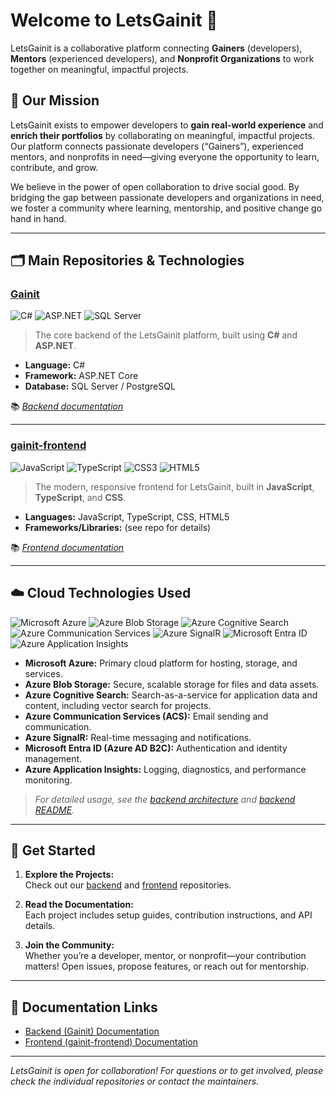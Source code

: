 # Welcome to LetsGainit 👋

LetsGainit is a collaborative platform connecting **Gainers** (developers), **Mentors** (experienced developers), and **Nonprofit Organizations** to work together on meaningful, impactful projects.

## 🚀 Our Mission

LetsGainit exists to empower developers to **gain real-world experience** and **enrich their portfolios** by collaborating on meaningful, impactful projects. Our platform connects passionate developers (“Gainers”), experienced mentors, and nonprofits in need—giving everyone the opportunity to learn, contribute, and grow.

We believe in the power of open collaboration to drive social good. By bridging the gap between passionate developers and organizations in need, we foster a community where learning, mentorship, and positive change go hand in hand.

---

## 🗂️ Main Repositories & Technologies

### [Gainit](https://github.com/LetsGainit/Gainit)  
![C#](https://img.shields.io/badge/C%23-239120?style=flat-square&logo=c-sharp&logoColor=white)
![ASP.NET](https://img.shields.io/badge/ASP.NET-512BD4?style=flat-square&logo=dotnet&logoColor=white)
![SQL Server](https://img.shields.io/badge/SQL%20Server-CC2927?style=flat-square&logo=microsoftsqlserver&logoColor=white)

> The core backend of the LetsGainit platform, built using **C#** and **ASP.NET**.

- **Language:** C#
- **Framework:** ASP.NET Core
- **Database:** SQL Server / PostgreSQL

📚 _[Backend documentation](https://github.com/LetsGainit/Gainit#readme)_

---

### [gainit-frontend](https://github.com/LetsGainit/gainit-frontend)  
![JavaScript](https://img.shields.io/badge/JavaScript-F7DF1E?style=flat-square&logo=javascript&logoColor=black)
![TypeScript](https://img.shields.io/badge/TypeScript-3178C6?style=flat-square&logo=typescript&logoColor=white)
![CSS3](https://img.shields.io/badge/CSS3-1572B6?style=flat-square&logo=css3&logoColor=white)
![HTML5](https://img.shields.io/badge/HTML5-E34F26?style=flat-square&logo=html5&logoColor=white)

> The modern, responsive frontend for LetsGainit, built in **JavaScript**, **TypeScript**, and **CSS**.

- **Languages:** JavaScript, TypeScript, CSS, HTML5
- **Frameworks/Libraries:** (see repo for details)

📚 _[Frontend documentation](https://github.com/LetsGainit/gainit-frontend#readme)_

---

## ☁️ Cloud Technologies Used

![Microsoft Azure](https://img.shields.io/badge/Microsoft%20Azure-0089D6?logo=microsoft-azure&logoColor=white&style=flat-square)
![Azure Blob Storage](https://img.shields.io/badge/Azure%20Blob%20Storage-0089D6?logo=microsoft-azure&logoColor=white&style=flat-square)
![Azure Cognitive Search](https://img.shields.io/badge/Azure%20Cognitive%20Search-0089D6?logo=microsoft-azure&logoColor=white&style=flat-square)
![Azure Communication Services](https://img.shields.io/badge/Azure%20Communication%20Services-0089D6?logo=microsoft-azure&logoColor=white&style=flat-square)
![Azure SignalR](https://img.shields.io/badge/Azure%20SignalR-0089D6?logo=microsoft-azure&logoColor=white&style=flat-square)
![Microsoft Entra ID](https://img.shields.io/badge/Microsoft%20Entra%20ID-0089D6?logo=microsoft-azure&logoColor=white&style=flat-square)
![Azure Application Insights](https://img.shields.io/badge/Azure%20App%20Insights-0089D6?logo=microsoft-azure&logoColor=white&style=flat-square)

- **Microsoft Azure:** Primary cloud platform for hosting, storage, and services.
- **Azure Blob Storage:** Secure, scalable storage for files and data assets.
- **Azure Cognitive Search:** Search-as-a-service for application data and content, including vector search for projects.
- **Azure Communication Services (ACS):** Email sending and communication.
- **Azure SignalR:** Real-time messaging and notifications.
- **Microsoft Entra ID (Azure AD B2C):** Authentication and identity management.
- **Azure Application Insights:** Logging, diagnostics, and performance monitoring.

> _For detailed usage, see the [backend architecture](https://github.com/LetsGainit/Gainit/blob/main/Documentation/architecture.md) and [backend README](https://github.com/LetsGainit/Gainit#readme)._

---

## 🏁 Get Started

1. **Explore the Projects:**  
   Check out our [backend](https://github.com/LetsGainit/Gainit) and [frontend](https://github.com/LetsGainit/gainit-frontend) repositories.

2. **Read the Documentation:**  
   Each project includes setup guides, contribution instructions, and API details.

3. **Join the Community:**  
   Whether you’re a developer, mentor, or nonprofit—your contribution matters! Open issues, propose features, or reach out for mentorship.

---

## 📖 Documentation Links

- [Backend (Gainit) Documentation](https://github.com/LetsGainit/Gainit#readme)
- [Frontend (gainit-frontend) Documentation](https://github.com/LetsGainit/gainit-frontend#readme)

---

*LetsGainit is open for collaboration! For questions or to get involved, please check the individual repositories or contact the maintainers.*
